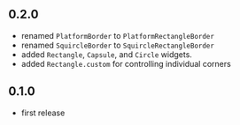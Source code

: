 ## 0.2.0

- renamed `PlatformBorder` to `PlatformRectangleBorder`
- renamed `SquircleBorder` to `SquircleRectangleBorder`
- added `Rectangle`, `Capsule`, and `Circle` widgets.
- added `Rectangle.custom` for controlling individual corners 

## 0.1.0

- first release